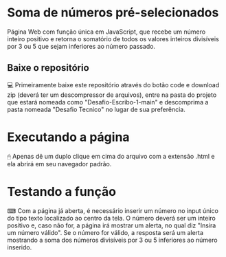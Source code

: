 # Soma de números pré-selecionados
Página Web com função única em JavaScript, que recebe um número inteiro positivo e retorna o somatório de todos os valores inteiros divisíveis por 3 ou 5 que sejam inferiores ao número passado.

## Baixe o repositório
💻 Primeiramente baixe este repositório através do botão code e download zip (deverá ter um descompressor de arquivos), entre na pasta do projeto que estará nomeada como "Desafio-Escribo-1-main" e descomprima a pasta nomeada "Desafio Tecnico" no lugar de sua preferência.

# Executando a página
🖱 Apenas dê um duplo clique em cima do arquivo com a extensão .html e ela abrirá em seu navegador padrão.

# Testando a função
⌨ Com a página já aberta, é necessário inserir um número no input único do tipo texto localizado ao centro da tela. O número deverá ser um inteiro positivo e, caso não for, a página irá mostrar um alerta, no qual diz "Insira um número válido".
Se o número for válido, a resposta será um alerta mostrando a soma dos números divisíveis por 3 ou 5 inferiores ao número inserido.
